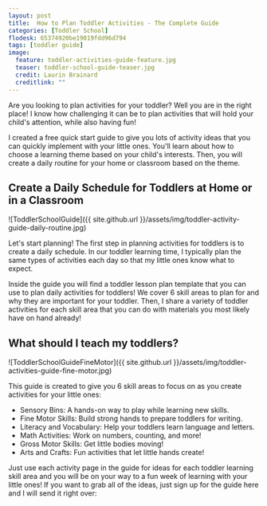 ```yaml
---
layout: post
title:  How to Plan Toddler Activities - The Complete Guide
categories: [Toddler School]
flodesk: 65374920be19019fdd96d794
tags: [toddler guide]
image:
  feature: toddler-activities-guide-feature.jpg
  teaser: toddler-school-guide-teaser.jpg
  credit: Laurin Brainard
  creditlink: ""
---
```

Are you looking to plan activities for your toddler? Well you are in the right place! I know how challenging it can be to plan activities that will hold your child's attention, while also having fun! 

I created a free quick start guide to give you lots of activity ideas that you can quickly implement with your little ones. You'll learn about how to choose a learning theme based on your child's interests. Then, you will create a daily routine for your home or classroom based on the theme. 

<div id="fd-form-65388aed2aaccd4af3f7fe5a"></div>
<script>
  window.fd('form', {
    formId: '65388aed2aaccd4af3f7fe5a',
    containerEl: '#fd-form-65388aed2aaccd4af3f7fe5a'
  });
</script>

## Create a Daily Schedule for Toddlers at Home or in a Classroom

![ToddlerSchoolGuide]({{ site.github.url }}/assets/img/toddler-activity-guide-daily-routine.jpg)

Let's start planning! The first step in planning activities for toddlers is to create a daily schedule. In our toddler learning time, I typically plan the same types of activities each day so that my little ones know what to expect.

Inside the guide you will find a toddler lesson plan template that you can use to plan daily activities for toddlers! We cover 6 skill areas to plan for and why they are important for your toddler. Then, I share a variety of toddler activities for each skill area that you can do with materials you most likely have on hand already! 

## What should I teach my toddlers? 

![ToddlerSchoolGuideFineMotor]({{ site.github.url }}/assets/img/toddler-activities-guide-fine-motor.jpg)

This guide is created to give you 6 skill areas to focus on as you create activities for your little ones:

- Sensory Bins: A hands-on way to play while learning new skills.
- Fine Motor Skills: Build strong hands to prepare toddlers for writing.
- Literacy and Vocabulary: Help your toddlers learn language and letters.
- Math Activities: Work on numbers, counting, and more!
- Gross Motor Skills: Get little bodies moving!
- Arts and Crafts: Fun activities that let little hands create!

Just use each activity page in the guide for ideas for each toddler learning skill area and you will be on your way to a fun week of learning with your little ones! If you want to grab all of the ideas, just sign up for the guide here and I will send it right over:

<div id="fd-form-65374920be19019fdd96d794"></div>
<script>
  window.fd('form', {
    formId: '65374920be19019fdd96d794',
    containerEl: '#fd-form-65374920be19019fdd96d794'
  });
</script>